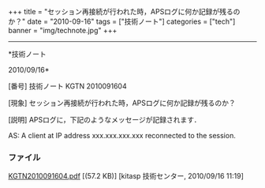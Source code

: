 ﻿+++
title = "セッション再接続が行われた時，APSログに何か記録が残るのか？"
date = "2010-09-16"
tags = ["技術ノート"]
categories = ["tech"]
banner = "img/technote.jpg"
+++

-----------------------------------------------------------------------------------------------------------------------------

*技術ノート

2010/09/16*


[番号]
技術ノート KGTN 2010091604

[現象]
セッション再接続が行われた時，APSログに何か記録が残るのか？

[説明]
APSログに，下記のようなメッセージが記録されます．

AS: A client at IP address xxx.xxx.xxx.xxx reconnected to the session.


### ファイル

 
 


[KGTN2010091604.pdf](http://techreport.kitasp.net/attachments/download/318/KGTN2010091604.pdf)
 [(57.2 KB)] [kitasp 技術センター, 2010/09/16
11:19]


 


 

